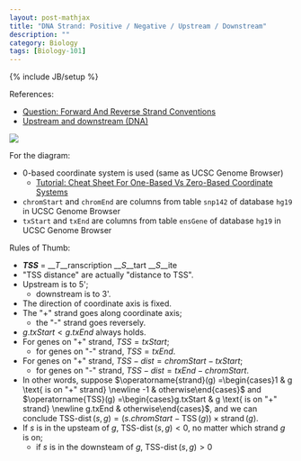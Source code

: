 ```yaml
---
layout: post-mathjax
title: "DNA Strand: Positive / Negative / Upstream / Downstream"
description: ""
category: Biology
tags: [Biology-101]
---
```

{% include JB/setup %}

[upstream-downstream-TSS]: https://farm2.staticflickr.com/1569/26527566606_8d3e8d559b_o_d.png

References:

- [Question: Forward And Reverse Strand Conventions](https://www.biostars.org/p/3423/)
- [Upstream and downstream (DNA)](https://en.wikipedia.org/wiki/Upstream_and_downstream_(DNA))

![][upstream-downstream-TSS]

For the diagram:

- 0-based coordinate system is used (same as UCSC Genome Browser)
    - [Tutorial: Cheat Sheet For One-Based Vs Zero-Based Coordinate Systems](https://www.biostars.org/p/84686/)
- `chromStart` and `chromEnd` are columns from table `snp142` of database `hg19` in UCSC Genome Browser
- `txStart` and `txEnd` are columns from table `ensGene` of database `hg19` in UCSC Genome Browser

Rules of Thumb:

- __*TSS*__ = __*T*__ranscription __*S*__tart __*S*__ite
- "TSS distance" are actually "distance to TSS".
- Upstream is to 5';
    - downstream is to 3'.
- The direction of coordinate axis is fixed.
- The "+" strand goes along coordinate axis;
    - the "-" strand goes reversely.
- $g.txStart < g.txEnd$ always holds.
- For genes on "+" strand, $TSS = txStart$;
    - for genes on "-" strand, $TSS = txEnd$.
- For genes on "+" strand, $TSS-dist = chromStart - txStart$;
    - for genes on "-" strand, $TSS-dist = txEnd - chromStart$.
- In other words, suppose $\operatorname{strand}(g) =\begin{cases}1 & g \text{ is on "+" strand} \newline -1 & otherwise\end{cases}$ and $\operatorname{TSS}(g) =\begin{cases}g.txStart & g \text{ is on "+" strand} \newline g.txEnd & otherwise\end{cases}$, and we can conclude $\operatorname{TSS-dist}(s,g) = (s.chromStart - \operatorname{TSS}(g)) \times \operatorname{strand}(g)$.
- If $s$ is in the upsteam of $g$, $\operatorname{TSS-dist}(s,g) < 0$, no matter which strand $g$ is on;
    - if $s$ is in the downsteam of $g$, $\operatorname{TSS-dist}(s,g) > 0$
